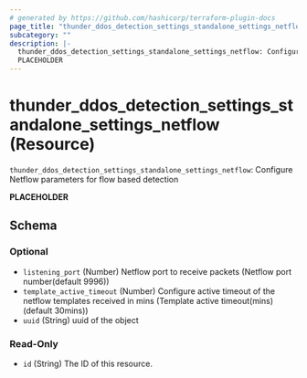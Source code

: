 ```yaml
---
# generated by https://github.com/hashicorp/terraform-plugin-docs
page_title: "thunder_ddos_detection_settings_standalone_settings_netflow Resource - terraform-provider-thunder"
subcategory: ""
description: |-
  thunder_ddos_detection_settings_standalone_settings_netflow: Configure Netflow parameters for flow based detection
  PLACEHOLDER
---
```


# thunder_ddos_detection_settings_standalone_settings_netflow (Resource)

`thunder_ddos_detection_settings_standalone_settings_netflow`: Configure Netflow parameters for flow based detection

__PLACEHOLDER__



<!-- schema generated by tfplugindocs -->
## Schema

### Optional

- `listening_port` (Number) Netflow port to receive packets (Netflow port number(default 9996))
- `template_active_timeout` (Number) Configure active timeout of the netflow templates received in mins (Template active timeout(mins)(default 30mins))
- `uuid` (String) uuid of the object

### Read-Only

- `id` (String) The ID of this resource.


